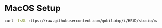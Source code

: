# MacOS Setup

```bash
curl -fsSL https://raw.githubusercontent.com/qobilidop/i/HEAD/studio/macos/bin/i-setup-0.sh | bash
```
